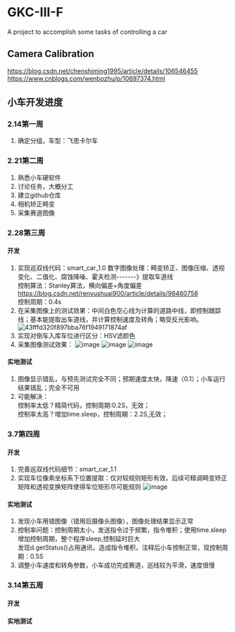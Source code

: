 # GKC-III-F
A project to accomplish some tasks of controlling a car


## Camera Calibration
https://blog.csdn.net/chenshiming1995/article/details/106546455
https://www.cnblogs.com/wenbozhu/p/10697374.html


## 小车开发进度
### 2.14第一周
1. 确定分组，车型：飞思卡尔车
### 2.21第二周
1. 熟悉小车硬软件
2. 讨论任务，大概分工
3. 建立github仓库
4. 相机矫正畸变
5. 采集赛道图像

### 2.28第三周
#### 开发
1. 实现巡双线代码：smart_car_1.0
   数字图像处理：畸变矫正、图像压缩、透视变化、二值化、腐蚀降噪、霍夫检测-------》提取车道线\
   控制算法：Stanley算法，横向偏差+角度偏差\
   https://blog.csdn.net/renyushuai900/article/details/98460758  \
   控制周期：0.4s
2. 在采集图像上的测试效果：中间白色空心线为计算的道路中线，即控制跟踪线；基本能提取出车道线，并计算控制速度及转角；略受反光影响。
![43fffd320f897bba76f1949171874af](https://user-images.githubusercontent.com/62023129/157029778-31c21b97-0f01-448d-afdb-e94a7c1ae788.png)
3. 实现对倒车入库车位进行区分：HSV滤颜色
4. 采集图像测试效果：
![image](https://user-images.githubusercontent.com/62023129/157034840-50eceeb9-2a1b-4e2f-93a1-d0b73a536fd2.png)
![image](https://user-images.githubusercontent.com/62023129/157034986-3284e10b-aa5f-4101-9d23-2b72c27fe4fd.png)
![image](https://user-images.githubusercontent.com/62023129/157035144-a3215b55-9f8f-4ad7-8b18-0389632f5dc4.png)

#### 实地测试
1. 图像显示错乱，与预先测试完全不同；预期速度太快，降速（0.1）；小车运行结果错乱；完全不可用 
2. 可能解决：\
   控制率太低？精简代码，控制周期:0.2S，无效；\
   控制率太高？增加time.sleep，控制周期：2.2S,无效；

### 3.7第四周
#### 开发
1. 完善巡双线代码细节：smart_car_1.1
2. 实现车位像素坐标系下位置提取：仅对较规则矩形有效，后续可精调畸变矫正矩阵和透视变换矩阵使得车位矩形尽可能规则
![image](https://user-images.githubusercontent.com/62023129/157039261-8841d77e-6dd7-40f6-93fa-7a61a65afb7a.png)

#### 实地测试
1. 发现小车用错图像（错用后摄像头图像），图像处理结果显示正常
2. 控制率问题：控制周期太小，发送指令过于频繁，指令堆积；使用time.sleep增加控制周期，整个程序sleep,控制延时巨大\
   发现d.getStatus()占用通讯，造成指令堆积，注释后小车控制正常，现控制周期：0.5S
3. 调整小车速度和转角参数，小车成功完成赛道，巡线较为平滑，速度很慢


### 3.14第五周
#### 开发

#### 实地测试


